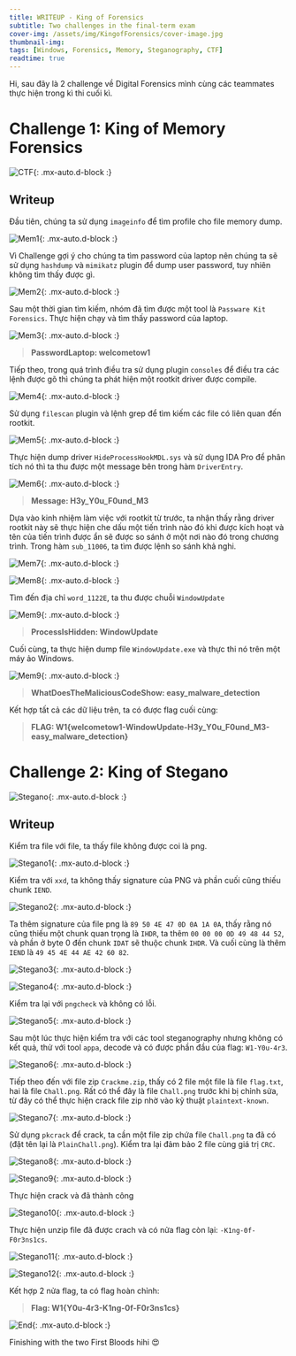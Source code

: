 ```yaml
---
title: WRITEUP - King of Forensics
subtitle: Two challenges in the final-term exam
cover-img: /assets/img/KingofForensics/cover-image.jpg
thumbnail-img:
tags: [Windows, Forensics, Memory, Steganography, CTF]
readtime: true
---
```


Hi, sau đây là 2 challenge về Digital Forensics mình cùng các teammates thực hiện trong kì thi cuối kì.

# **Challenge 1: King of Memory Forensics**

![CTF](/assets/img/KingofForensics/KingofMemory.png){: .mx-auto.d-block :}

## **Writeup**

Đầu tiên, chúng ta sử dụng `imageinfo` để tìm profile cho file memory dump.

![Mem1](/assets/img/KingofForensics/Mem1.png){: .mx-auto.d-block :}
 
Vì Challenge gợi ý cho chúng ta tìm password của laptop nên chúng ta sẽ sử dụng `hashdump` và `mimikatz` plugin để dump user password, tuy nhiên không tìm thấy được gì.

![Mem2](/assets/img/KingofForensics/Mem2.png){: .mx-auto.d-block :}
 
Sau một thời gian tìm kiếm, nhóm đã tìm được một tool là `Passware Kit Forensics`. Thực hiện chạy và tìm thấy password của laptop.

![Mem3](/assets/img/KingofForensics/Mem3.png){: .mx-auto.d-block :}
 
> **PasswordLaptop: welcometow1**

Tiếp theo, trong quá trình điều tra sử dụng plugin `consoles` để điều tra các lệnh được gõ thì chúng ta phát hiện một rootkit driver được compile.

![Mem4](/assets/img/KingofForensics/Mem4.png){: .mx-auto.d-block :}
 
Sử dụng `filescan` plugin và lệnh grep để tìm kiếm các file có liên quan đến rootkit.
 
![Mem5](/assets/img/KingofForensics/Mem5.png){: .mx-auto.d-block :}

Thực hiện dump driver `HideProcessHookMDL.sys` và sử dụng IDA Pro để phân tích nó thì ta thu được một message bên trong hàm `DriverEntry`.

![Mem6](/assets/img/KingofForensics/Mem6.png){: .mx-auto.d-block :}
 
> **Message: H3y_Y0u_F0und_M3**

Dựa vào kinh nhiệm làm việc với rootkit từ trước, ta nhận thấy rằng driver rootkit này sẽ thực hiện che dấu một tiến trình nào đó khi được kích hoạt và tên của tiến trình được ẩn sẽ được so sánh ở một nơi nào đó trong chương trình. Trong hàm `sub_11006`, ta tìm được lệnh so sánh khả nghi.

![Mem7](/assets/img/KingofForensics/Mem7.png){: .mx-auto.d-block :}

![Mem8](/assets/img/KingofForensics/Mem8.png){: .mx-auto.d-block :}
 
Tìm đến địa chỉ `word_1122E`, ta thu được chuỗi `WindowUpdate`

![Mem9](/assets/img/KingofForensics/Mem9.png){: .mx-auto.d-block :}
 
> **ProcessIsHidden: WindowUpdate**

Cuối cùng, ta thực hiện dump file `WindowUpdate.exe` và thực thi nó trên một máy ảo Windows.

![Mem9](/assets/img/KingofForensics/Mem10.png){: .mx-auto.d-block :}
 
> **WhatDoesTheMaliciousCodeShow: easy_malware_detection**

Kết hợp tất cả các dữ liệu trên, ta có được flag cuối cùng:

> **FLAG: W1{welcometow1-WindowUpdate-H3y_Y0u_F0und_M3-easy_malware_detection}**

# **Challenge 2: King of Stegano**

![Stegano](/assets/img/KingofForensics/KingofStegano.png){: .mx-auto.d-block :}

## **Writeup**

Kiểm tra file với file, ta thấy file không được coi là png.

![Stegano1](/assets/img/KingofForensics/Stegano1.png){: .mx-auto.d-block :}
 
Kiểm tra với `xxd`, ta không thấy signature của PNG và phần cuối cũng thiếu chunk `IEND`.

![Stegano2](/assets/img/KingofForensics/Stegano2.png){: .mx-auto.d-block :}
 
Ta thêm signature của file png là `89 50 4E 47 0D 0A 1A 0A`, thấy rằng nó cũng thiếu một chunk quan trọng là `IHDR`, ta thêm `00 00 00 0D 49 48 44 52`, và phần ở byte 0 đến chunk `IDAT` sẽ thuộc chunk `IHDR`. Và cuối cùng là thêm `IEND` là `49 45 4E 44 AE 42 60 82`.
 
![Stegano3](/assets/img/KingofForensics/Stegano3.png){: .mx-auto.d-block :}

![Stegano4](/assets/img/KingofForensics/Stegano4.png){: .mx-auto.d-block :}

Kiểm tra lại với `pngcheck` và không có lỗi.

![Stegano5](/assets/img/KingofForensics/Stegano5.png){: .mx-auto.d-block :}
 
Sau một lúc thực hiện kiểm tra với các tool steganography nhưng không có kết quả, thử với tool `appa`, decode và có được phần đầu của flag: `W1-Y0u-4r3`.

![Stegano6](/assets/img/KingofForensics/Stegano6.png){: .mx-auto.d-block :}
 
Tiếp theo đến với file zip `Crackme.zip`, thấy có 2 file một file là file `flag.txt`, hai là file `Chall.png`. Rất có thể đây là file `Chall.png` trước khi bị chỉnh sửa, từ đây có thể thực hiện crack file zip nhờ vào kỹ thuật  `plaintext-known`.

![Stegano7](/assets/img/KingofForensics/Stegano7.png){: .mx-auto.d-block :}
 
Sử dụng `pkcrack` để crack, ta cần một file zip chứa file `Chall.png` ta đã có (đặt tên lại là `PlainChall.png`). Kiểm tra lại đảm bảo 2 file cùng giá trị `CRC`.

![Stegano8](/assets/img/KingofForensics/Stegano8.png){: .mx-auto.d-block :}

![Stegano9](/assets/img/KingofForensics/Stegano9.png){: .mx-auto.d-block :}
 
 
Thực hiện crack và đã thành công
 
![Stegano10](/assets/img/KingofForensics/Stegano10.png){: .mx-auto.d-block :} 
 
Thực hiện unzip file đã được crach và có nửa flag còn lại: `-K1ng-0f-F0r3ns1cs`.

![Stegano11](/assets/img/KingofForensics/Stegano11.png){: .mx-auto.d-block :}

![Stegano12](/assets/img/KingofForensics/Stegano12.png){: .mx-auto.d-block :}

Kết hợp 2 nửa flag, ta có flag hoàn chỉnh:
 
> **Flag: W1{Y0u-4r3-K1ng-0f-F0r3ns1cs}**

![End](/assets/img/KingofForensics/End.png){: .mx-auto.d-block :}

Finishing with the two First Bloods hihi 😍